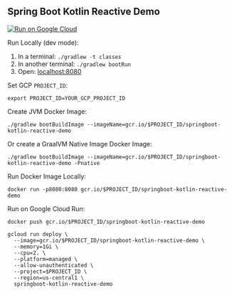 Spring Boot Kotlin Reactive Demo
--------------------------------

[![Run on Google Cloud](https://deploy.cloud.run/button.svg)](https://deploy.cloud.run)

Run Locally (dev mode):
1. In a terminal: `./gradlew -t classes`
1. In another terminal: `./gradlew bootRun`
1. Open: [localhost:8080](http://localhost:8080)


Set GCP `PROJECT_ID`:
```
export PROJECT_ID=YOUR_GCP_PROJECT_ID
```

Create JVM Docker Image:
```
./gradlew bootBuildImage --imageName=gcr.io/$PROJECT_ID/springboot-kotlin-reactive-demo
```

Or create a GraalVM Native Image Docker Image:
```
./gradlew bootBuildImage --imageName=gcr.io/$PROJECT_ID/springboot-kotlin-reactive-demo -Pnative
```

Run Docker Image Locally:
```
docker run -p8080:8080 gcr.io/$PROJECT_ID/springboot-kotlin-reactive-demo
```

Run on Google Cloud Run:
```
docker push gcr.io/$PROJECT_ID/springboot-kotlin-reactive-demo

gcloud run deploy \
  --image=gcr.io/$PROJECT_ID/springboot-kotlin-reactive-demo \
  --memory=1Gi \
  --cpu=2. \
  --platform=managed \
  --allow-unauthenticated \
  --project=$PROJECT_ID \
  --region=us-central1 \
  springboot-kotlin-reactive-demo
```
